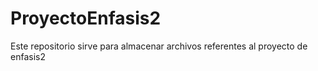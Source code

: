 # ProyectoEnfasis2
Este repositorio sirve para almacenar archivos referentes al proyecto de enfasis2 
